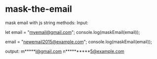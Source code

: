 # mask-the-email
mask email with js string methods:
Input:

let email = "myemail@gmail.com";
console.log(maskEmail(email));

email = "newemail2015@example.com";
console.log(maskEmail(email));

output:
m*****l@gmail.com
n**********5@example.com
